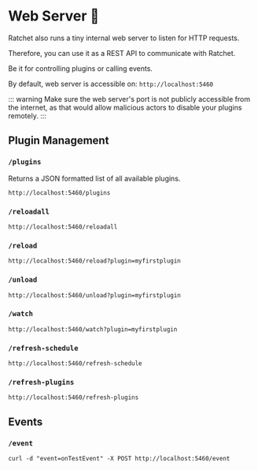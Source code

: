 # Web Server 📮

Ratchet also runs a tiny internal web server to listen for HTTP requests.

Therefore, you can use it as a REST API to communicate with Ratchet.

Be it for controlling plugins or calling events.

By default, web server is accessible on: `http://localhost:5460`

::: warning
Make sure the web server's port is not publicly accessible from the internet, as that would allow malicious actors to disable your plugins remotely.
:::

## Plugin Management

### `/plugins` <Badge type="tip" text="GET" /> <Badge type="info" text="API endpoint" />
Returns a JSON formatted list of all available plugins.

```
http://localhost:5460/plugins
```

### `/reloadall` <Badge type="tip" text="GET" /> <Badge type="info" text="API endpoint" />
```
http://localhost:5460/reloadall
```

### `/reload` <Badge type="tip" text="GET" /> <Badge type="info" text="API endpoint" />
```
http://localhost:5460/reload?plugin=myfirstplugin
```

### `/unload` <Badge type="tip" text="GET" /> <Badge type="info" text="API endpoint" />
```
http://localhost:5460/unload?plugin=myfirstplugin
```

### `/watch` <Badge type="tip" text="GET" /> <Badge type="info" text="API endpoint" />
```
http://localhost:5460/watch?plugin=myfirstplugin
```

### `/refresh-schedule` <Badge type="tip" text="GET" /> <Badge type="info" text="API endpoint" />
```
http://localhost:5460/refresh-schedule
```

### `/refresh-plugins` <Badge type="tip" text="GET" /> <Badge type="info" text="API endpoint" />
```
http://localhost:5460/refresh-plugins
```

## Events

### `/event` <Badge type="tip" text="POST" /> <Badge type="info" text="API endpoint" />
```
curl -d "event=onTestEvent" -X POST http://localhost:5460/event
```